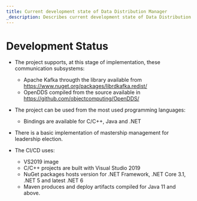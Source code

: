 ```yaml
---
title: Current development state of Data Distribution Manager
_description: Describes current development state of Data Distribution Manager
---
```


# Development Status

* The project supports, at this stage of implementation, these communication subsystems:
  * Apache Kafka througth the library available from https://www.nuget.org/packages/librdkafka.redist/
  * OpenDDS compiled from the source available in https://github.com/objectcomputing/OpenDDS/

* The project can be used from the most used programming languages:
  * Bindings are available for C/C++, Java and .NET

* There is a basic implementation of mastership management for leadership election.

* The CI/CD uses:
  * VS2019 image
  * C/C++ projects are built with Visual Studio 2019
  * NuGet packages hosts version for .NET Framework, .NET Core 3.1, .NET 5 and latest .NET 6
  * Maven produces and deploy artifacts compiled for Java 11 and above.
